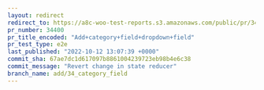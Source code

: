 ```yaml
---
layout: redirect
redirect_to: https://a8c-woo-test-reports.s3.amazonaws.com/public/pr/34400/e2e/index.html
pr_number: 34400
pr_title_encoded: "Add+category+field+dropdown+field"
pr_test_type: e2e
last_published: "2022-10-12 13:07:39 +0000"
commit_sha: 67ae7dc1d617097b8861004239723eb98b4e6c38
commit_message: "Revert change in state reducer"
branch_name: add/34_category_field
---
```


